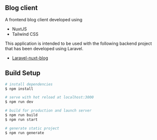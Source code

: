 ## Blog client

A frontend blog client developed using

- NuxtJS
- Tailwind CSS

This application is intended to be used with the following backend project that has been developed using Laravel.

- [Laravel-nuxt-blog](https://github.com/Yrol/Laravel-nuxt-blog)

## Build Setup

```bash
# install dependencies
$ npm install

# serve with hot reload at localhost:3000
$ npm run dev

# build for production and launch server
$ npm run build
$ npm run start

# generate static project
$ npm run generate
```
